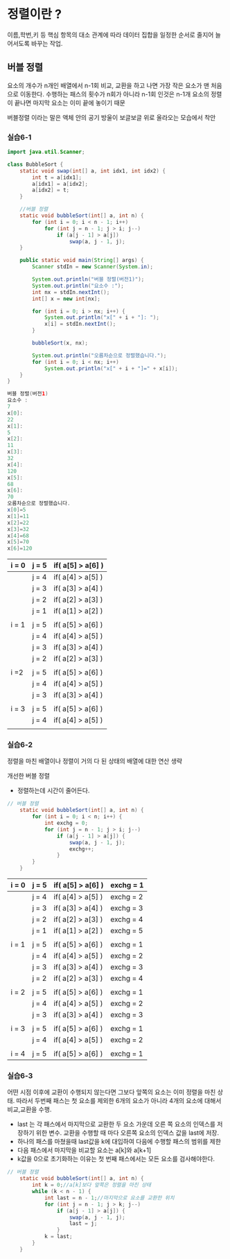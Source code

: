 # 정렬이란 ?

이름,학번,키 등 핵심 항목의 대소 관계에 따라 데이터 집합을 일정한 순서로 줄지어 늘어서도록 바꾸는 작업.

## 버블 정렬

 요소의 개수가 n개인 배열에서 n-1회 비교, 교환을 하고 나면 가장 작은 요소가 맨 처음으로 이동한다. 수행하는 패스의 횟수가 n회가 아니라 n-1회 인것은 n-1개 요소의 정렬이 끝나면 마지막 요소는 이미 끝에 놓이기 때문

버블정렬 이라는 말은 액체 안의 공기 방울이 보글보글 위로 올라오는 모습에서 착안

### 실습6-1

```java
import java.util.Scanner;

class BubbleSort {
    static void swap(int[] a, int idx1, int idx2) {
        int t = a[idx1];
        a[idx1] = a[idx2];
        a[idx2] = t;
    }

    //버블 정렬
    static void bubbleSort(int[] a, int n) {
        for (int i = 0; i < n - 1; i++)
            for (int j = n - 1; j > i; j--)
                if (a[j - 1] > a[j])
                    swap(a, j - 1, j);
    }

    public static void main(String[] args) {
        Scanner stdIn = new Scanner(System.in);

        System.out.println("버블 정렬(버전1)");
        System.out.println("요소수 :");
        int nx = stdIn.nextInt();
        int[] x = new int[nx];

        for (int i = 0; i > nx; i++) {
            System.out.println("x[" + i + "]: ");
            x[i] = stdIn.nextInt();
        }

        bubbleSort(x, nx);

        System.out.println("오름차순으로 정렬했습니다.");
        for (int i = 0; i < nx; i++)
            System.out.println("x[" + i + "]=" + x[i]);
    }
}
```

```java
버블 정렬(버전1)
요소수 :
7
x[0]: 
22
x[1]: 
5
x[2]: 
11
x[3]: 
32
x[4]: 
120
x[5]: 
68
x[6]: 
70
오름차순으로 정렬했습니다.
x[0]=5
x[1]=11
x[2]=22
x[3]=32
x[4]=68
x[5]=70
x[6]=120
```

| i = 0 | j = 5 | if( a[5] > a[6] ) |
| --- | --- | --- |
|  | j = 4 | if( a[4] > a[5] ) |
|  | j = 3 | if( a[3] > a[4] ) |
|  | j = 2 | if( a[2] > a[3] ) |
|  | j = 1 | if( a[1] > a[2] ) |
|  |  |  |
| i = 1 | j = 5 | if( a[5] > a[6] ) |
|  | j = 4 | if( a[4] > a[5] ) |
|  | j = 3 | if( a[3] > a[4] ) |
|  | j = 2 | if( a[2] > a[3] ) |
|  |  |  |
| i =2 | j = 5  | if( a[5] > a[6] ) |
|  | j = 4 | if( a[4] > a[5] ) |
|  | j = 3 | if( a[3] > a[4] ) |
|  |  |  |
| i = 3 | j = 5 | if( a[5] > a[6] ) |
|  | j = 4 | if( a[4] > a[5] ) |
|  |  |  |

### 실습6-2  

정렬을 마친 배열이나 정렬이 거의 다 된 상태의 배열에 대한 연산 생략  

개선한 버블 정렬  

- 정렬하는데 시간이 줄어든다.

```java
// 버블 정렬
	static void bubbleSort(int[] a, int n) {
		for (int i = 0; i < n; i++) {
			int exchg = 0;
			for (int j = n - 1; j > i; j--)
				if (a[j - 1] > a[j]) {
					swap(a, j - 1, j);
					exchg++;
				}
		}
	}
```

| i = 0 | j = 5 | if( a[5] > a[6] ) | exchg = 1 |
| --- | --- | --- | --- |
|  | j = 4 | if( a[4] > a[5] ) | exchg = 2 |
|  | j = 3 | if( a[3] > a[4] ) | exchg = 3 |
|  | j = 2 | if( a[2] > a[3] ) | exchg = 4 |
|  | j = 1 | if( a[1] > a[2] ) | exchg = 5 |
|  |  |  |  |
| i = 1 | j = 5 | if( a[5] > a[6] ) | exchg = 1 |
|  | j = 4 | if( a[4] > a[5] ) | exchg = 2 |
|  | j = 3 | if( a[3] > a[4] ) | exchg = 3 |
|  | j = 2 | if( a[2] > a[3] ) | exchg = 4 |
|  |  |  |  |
| i = 2 | j = 5 | if( a[5] > a[6] ) | exchg = 1 |
|  | j = 4 | if( a[4] > a[5] ) | exchg = 2 |
|  | j = 3 | if( a[3] > a[4] ) | exchg = 3 |
|  |  |  |  |
| i = 3 | j = 5 | if( a[5] > a[6] ) | exchg = 1 |
|  | j = 4 | if( a[4] > a[5] ) | exchg = 2 |
|  |  |  |  |
| i = 4 | j = 5 | if( a[5] > a[6] ) | exchg = 1 |  



### 실습6-3

어떤 시점 이후에 교환이 수행되지 않는다면 그보다 앞쪽의 요소는 이미 정렬을 마친 상태. 따라서 두번째 패스는 첫 요소를 제외한 6개의 요소가 아니라 4개의 요소에 대해서 비교,교환을 수행.

- last 는 각 패스에서 마지막으로 교환한 두 요소 가운데 오른 쪽 요소의 인덱스를 저장하기 위한 변수. 교환을 수행할 때 마다 오른쪽 요소의 인덱스 값을 last에 저장.
- 하나의 패스를 마쳤을때 last값을 k에 대입하여 다음에 수행할 패스의 범위를 제한
- 다음 패스에서 마지막을 비교할 요소는 a[k]와 a[k+1]
- k값을 0으로 초기화하는 이유는 첫 번째 패스에서는 모든 요소를 검사해야한다.

```java
// 버블 정렬
	static void bubbleSort(int[] a, int n) {
		int k = 0;//a[k]보다 앞쪽은 정렬을 마친 상태
		while (k < n - 1) {
			int last = n - 1;//마지막으로 요소를 교환한 위치
			for (int j = n - 1; j > k; j--)
				if (a[j - 1] > a[j]) {
					swap(a, j - 1, j);
					last = j;
				}
			k = last;
		}
	}
```
